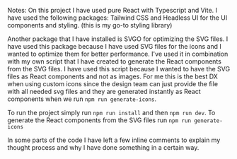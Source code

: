 
Notes:
On this project I have used pure React with Typescript and Vite. I have used the following packages:
Tailwind CSS and Headless UI for the UI components and styling. (this is my go-to styling library)

Another package that I have installed is SVGO for optimizing the SVG files. I have used this package because I have used SVG files for the icons and I wanted to optimize them for better performance. I've used it in combination with my own script that I have created to generate the React components from the SVG files. I have used this script because I wanted to have the SVG files as React components and not as images. For me this is the best DX when using custom icons since the design team can just provide the file with all needed svg files and they are generated instantly as React components when we run `npm run generate-icons`.

To run the project simply run `npm run install` and then `npm run dev`. To generate the React components from the SVG files run `npm run generate-icons`

In some parts of the code I have left a few inline comments to explain my thought process and why I have done something in a certain way. 